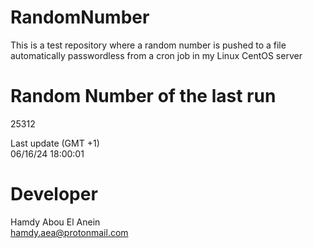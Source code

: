 # RandomNumber    
This is a test repository where a random number is pushed to a file automatically passwordless from a cron job in my Linux CentOS server    
# Random Number of the last run   
25312
      
Last update (GMT +1)    
06/16/24 18:00:01
# Developer    
Hamdy Abou El Anein   
hamdy.aea@protonmail.com
